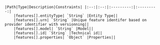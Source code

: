     |Path|Type|Description|Constraints| |:--:|:--:|:---------:|:---------:|
        |features[].entityType| `String` |Entity Type||
        |features[].urn| `String` |Unique feature identifer based on provider identifier with versionning||
        |features[].model| `String` |Model||
        |features[].id| `String` |Technical id||
        |features[].properties| `Object` |Properties||
    
